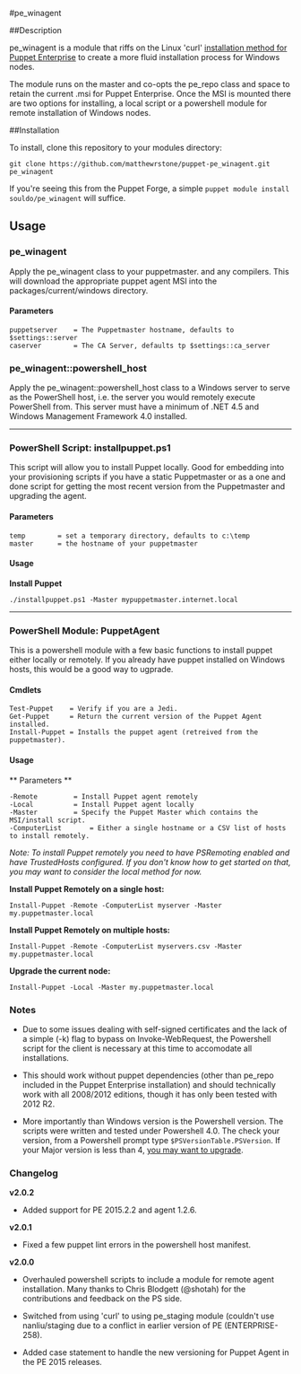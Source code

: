 #pe_winagent


##Description

pe_winagent is a module that riffs on the Linux 'curl' [installation method for Puppet Enterprise](https://docs.puppetlabs.com/pe/latest/install_agents.html) to create a more fluid installation process for Windows nodes.  

The module runs on the master and co-opts the pe_repo class and space to retain the current .msi for Puppet Enterprise.  Once the MSI is mounted there are two options for installing, a local script or a powershell module for remote installation of Windows nodes.

##Installation

To install, clone this repository to your modules directory:

	git clone https://github.com/matthewrstone/puppet-pe_winagent.git pe_winagent

If you're seeing this from the Puppet Forge, a simple `puppet module install souldo/pe_winagent` will suffice.

## Usage

### pe_winagent

Apply the pe_winagent class to your puppetmaster. and any compilers.  This will download the appropriate puppet agent MSI into the packages/current/windows directory.

#### Parameters

	puppetserver	= The Puppetmaster hostname, defaults to $settings::server
	caserver     	= The CA Server, defaults tp $settings::ca_server

### pe_winagent::powershell_host

Apply the pe_winagent::powershell_host class to a Windows server to serve as the PowerShell host,  i.e. the server you would remotely execute PowerShell from.  This server must have a minimum of .NET 4.5 and Windows Management Framework 4.0 installed.

---

### PowerShell Script: installpuppet.ps1

This script will allow you to install Puppet locally.  Good for embedding into your provisioning scripts if you have a static Puppetmaster or as a one and done script for getting the most recent version from the Puppetmaster and upgrading the agent.

#### Parameters

	temp		= set a temporary directory, defaults to c:\temp
	master		= the hostname of your puppetmaster

#### Usage

**Install Puppet**

	./installpuppet.ps1 -Master mypuppetmaster.internet.local
	
---
	
### PowerShell Module: PuppetAgent

This is a powershell module with a few basic functions to install puppet either locally or remotely.  If you already have puppet installed on Windows hosts, this would be a good way to ugprade.

#### Cmdlets

	Test-Puppet    = Verify if you are a Jedi.
	Get-Puppet     = Return the current version of the Puppet Agent installed.
	Install-Puppet = Installs the puppet agent (retreived from the puppetmaster).
		
#### Usage

** Parameters **

	-Remote			= Install Puppet agent remotely
	-Local			= Install Puppet agent locally
	-Master			= Specify the Puppet Master which contains the MSI/install script.
	-ComputerList		= Either a single hostname or a CSV list of hosts to install remotely.

*Note: To install Puppet remotely you need to have PSRemoting enabled and have TrustedHosts configured.  If you don't know how to get started on that, you may want to consider the local method for now.*
		

**Install Puppet Remotely on a single host:**

	Install-Puppet -Remote -ComputerList myserver -Master my.puppetmaster.local
		
**Install Puppet Remotely on multiple hosts:**

	Install-Puppet -Remote -ComputerList myservers.csv -Master my.puppetmaster.local
		
**Upgrade the current node:**

	Install-Puppet -Local -Master my.puppetmaster.local

### Notes

* Due to some issues dealing with self-signed certificates and the lack of a simple (-k) flag to bypass on Invoke-WebRequest, the Powershell script for the client is necessary at this time to accomodate all installations.

* This should work without puppet dependencies (other than pe_repo included in the Puppet Enterprise installation) and should technically work with all 2008/2012 editions, though it has only been tested with 2012 R2.

* More importantly than Windows version is the Powershell version.  The scripts were written and tested under Powershell 4.0.  The check your version, from a Powershell prompt type `$PSVersionTable.PSVersion`.  If your Major version is less than 4, [you may want to upgrade](https://www.microsoft.com/en-us/download/details.aspx?id=40855).

### Changelog

**v2.0.2**

- Added support for PE 2015.2.2 and agent 1.2.6.

**v2.0.1**

- Fixed a few puppet lint errors in the powershell host manifest.

**v2.0.0**

- Overhauled powershell scripts to include a module for remote agent installation. Many thanks to Chris Blodgett (@shotah) for the contributions and feedback on the PS side.

- Switched from using 'curl' to using pe_staging module (couldn't use nanliu/staging due to a conflict in earlier version of PE (ENTERPRISE-258).

- Added case statement to handle the new versioning for Puppet Agent in the PE 2015 releases.
